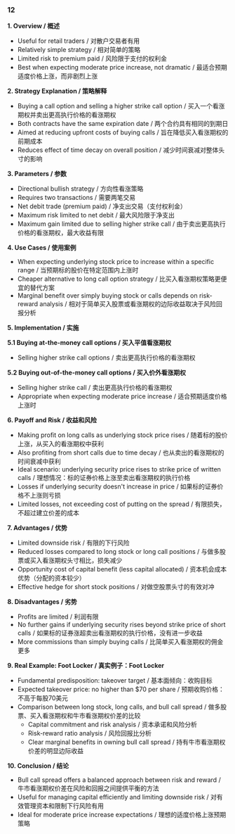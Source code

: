 ### 12

**1. Overview / 概述**
- Useful for retail traders / 对散户交易者有用
- Relatively simple strategy / 相对简单的策略
- Limited risk to premium paid / 风险限于支付的权利金
- Best when expecting moderate price increase, not dramatic / 最适合预期适度价格上涨，而非剧烈上涨

**2. Strategy Explanation / 策略解释**
- Buying a call option and selling a higher strike call option / 买入一个看涨期权并卖出更高执行价格的看涨期权
- Both contracts have the same expiration date / 两个合约具有相同的到期日
- Aimed at reducing upfront costs of buying calls / 旨在降低买入看涨期权的前期成本
- Reduces effect of time decay on overall position / 减少时间衰减对整体头寸的影响

**3. Parameters / 参数**
- Directional bullish strategy / 方向性看涨策略
- Requires two transactions / 需要两笔交易
- Net debit trade (premium paid) / 净支出交易（支付权利金）
- Maximum risk limited to net debit / 最大风险限于净支出
- Maximum gain limited due to selling higher strike call / 由于卖出更高执行价格的看涨期权，最大收益有限

**4. Use Cases / 使用案例**
- When expecting underlying stock price to increase within a specific range / 当预期标的股价在特定范围内上涨时
- Cheaper alternative to long call option strategy / 比买入看涨期权策略更便宜的替代方案
- Marginal benefit over simply buying stock or calls depends on risk-reward analysis / 相对于简单买入股票或看涨期权的边际收益取决于风险回报分析

**5. Implementation / 实施**

**5.1 Buying at-the-money call options / 买入平值看涨期权**
- Selling higher strike call options / 卖出更高执行价格的看涨期权

**5.2 Buying out-of-the-money call options / 买入价外看涨期权**
- Selling higher strike call / 卖出更高执行价格的看涨期权
- Appropriate when expecting moderate price increase / 适合预期适度价格上涨时

**6. Payoff and Risk / 收益和风险**
- Making profit on long calls as underlying stock price rises / 随着标的股价上涨，从买入的看涨期权中获利
- Also profiting from short calls due to time decay / 也从卖出的看涨期权的时间衰减中获利
- Ideal scenario: underlying security price rises to strike price of written calls / 理想情况：标的证券价格上涨至卖出看涨期权的执行价格
- Losses if underlying security doesn't increase in price / 如果标的证券价格不上涨则亏损
- Limited losses, not exceeding cost of putting on the spread / 有限损失，不超过建立价差的成本

**7. Advantages / 优势**
- Limited downside risk / 有限的下行风险
- Reduced losses compared to long stock or long call positions / 与做多股票或买入看涨期权头寸相比，损失减少
- Opportunity cost of capital benefit (less capital allocated) / 资本机会成本优势（分配的资本较少）
- Effective hedge for short stock positions / 对做空股票头寸的有效对冲

**8. Disadvantages / 劣势**
- Profits are limited / 利润有限
- No further gains if underlying security rises beyond strike price of short calls / 如果标的证券涨超卖出看涨期权的执行价格，没有进一步收益
- More commissions than simply buying calls / 比简单买入看涨期权的佣金更多

**9. Real Example: Foot Locker / 真实例子：Foot Locker**
- Fundamental predisposition: takeover target / 基本面倾向：收购目标
- Expected takeover price: no higher than $70 per share / 预期收购价格：不高于每股70美元
- Comparison between long stock, long calls, and bull call spread / 做多股票、买入看涨期权和牛市看涨期权价差的比较
  - Capital commitment and risk analysis / 资本承诺和风险分析
  - Risk-reward ratio analysis / 风险回报比分析
  - Clear marginal benefits in owning bull call spread / 持有牛市看涨期权价差的明显边际收益

**10. Conclusion / 结论**
- Bull call spread offers a balanced approach between risk and reward / 牛市看涨期权价差在风险和回报之间提供平衡的方法
- Useful for managing capital efficiently and limiting downside risk / 对有效管理资本和限制下行风险有用
- Ideal for moderate price increase expectations / 理想的适度价格上涨预期策略

